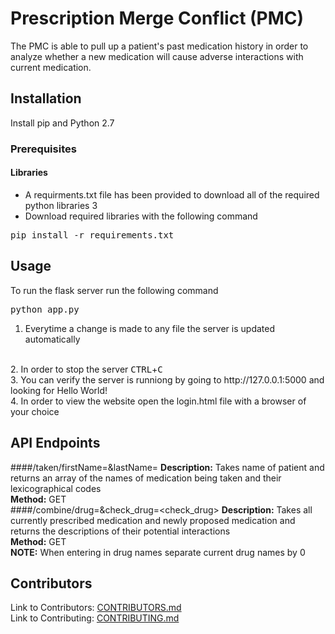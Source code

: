 # Prescription Merge Conflict (PMC)
The PMC is able to pull up a patient's past medication history in order to analyze whether a new medication will cause adverse interactions with current medication.

## Installation
Install pip and Python 2.7

### Prerequisites
#### Libraries
* A requirments.txt file has been provided to download all of the required python libraries 3
* Download required libraries with the following command
<pre>pip install -r requirements.txt</pre>

## Usage
To run the flask server run the following command
<pre>python app.py</pre>
1. Everytime a change is made to any file the server is updated automatically
<br>
2. In order to stop the server <kbd>CTRL</kbd>+<kbd>C</kbd>
<br>
3. You can verify the server is runniong by going to http://127.0.0.1:5000 and looking for Hello World!
<br>
4. In order to view the website open the login.html file with a browser of your choice

## API Endpoints
####/taken/firstName=<firstName>&lastName=<lastName>
<strong>Description:</strong> Takes name of patient and returns an array of the names of medication being taken and their lexicographical codes
<br>
<strong>Method:</strong> GET
<br>
####/combine/drug=<drug>&check_drug=<check_drug>
<strong>Description:</strong> Takes all currently prescribed medication and newly proposed medication and returns the descriptions of their potential interactions
<br>
<strong>Method:</strong> GET
<br>
<strong>NOTE:</strong> When entering in drug names separate current drug names by 0

## Contributors
Link to Contributors: <a href="CONTRIBUTORS.md">CONTRIBUTORS.md</a>
<br>
Link to Contributing: <a href="CONTRIBUTING.md">CONTRIBUTING.md</a>
